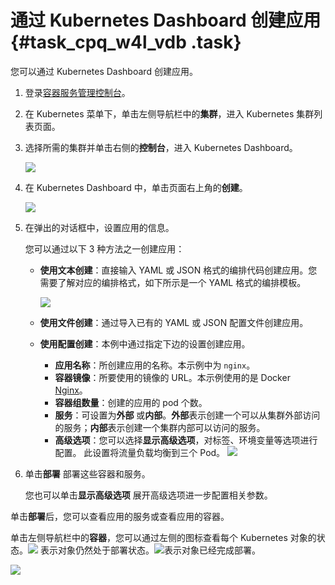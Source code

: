 # 通过 Kubernetes Dashboard 创建应用 {#task_cpq_w4l_vdb .task}

您可以通过 Kubernetes Dashboard 创建应用。

1.  登录[容器服务管理控制台](https://cs.console.aliyun.com)。 
2.  在 Kubernetes 菜单下，单击左侧导航栏中的**集群**，进入 Kubernetes 集群列表页面。 
3.  选择所需的集群并单击右侧的**控制台**，进入 Kubernetes Dashboard。 

    ![](http://static-aliyun-doc.oss-cn-hangzhou.aliyuncs.com/assets/img/16657/154821674811092_zh-CN.png)

4.  在 Kubernetes Dashboard 中，单击页面右上角的**创建**。 

    ![](http://static-aliyun-doc.oss-cn-hangzhou.aliyuncs.com/assets/img/16657/154821674811093_zh-CN.png)

5.  在弹出的对话框中，设置应用的信息。 

    您可以通过以下 3 种方法之一创建应用：

    -   **使用文本创建**：直接输入 YAML 或 JSON 格式的编排代码创建应用。您需要了解对应的编排格式，如下所示是一个 YAML 格式的编排模板。

        ![](http://static-aliyun-doc.oss-cn-hangzhou.aliyuncs.com/assets/img/16657/154821674811095_zh-CN.png)

    -   **使用文件创建**：通过导入已有的 YAML 或 JSON 配置文件创建应用。
    -   **使用配置创建**：本例中通过指定下边的设置创建应用。

        -   **应用名称**：所创建应用的名称。本示例中为 `nginx`。
        -   **容器镜像**：所要使用的镜像的 URL。本示例使用的是 Docker [Nginx](https://hub.docker.com/_/nginx/)。
        -   **容器组数量**：创建的应用的 pod 个数。
        -   **服务**：可设置为**外部** 或**内部**。**外部**表示创建一个可以从集群外部访问的服务；**内部**表示创建一个集群内部可以访问的服务。
        -   **高级选项**：您可以选择**显示高级选项**，对标签、环境变量等选项进行配置。 此设置将流量负载均衡到三个 Pod。
        ![](http://static-aliyun-doc.oss-cn-hangzhou.aliyuncs.com/assets/img/16657/154821674811098_zh-CN.png)

6.  单击**部署** 部署这些容器和服务。 

    您也可以单击**显示高级选项** 展开高级选项进一步配置相关参数。


单击**部署**后，您可以查看应用的服务或查看应用的容器。

单击左侧导航栏中的**容器**，您可以通过左侧的图标查看每个 Kubernetes 对象的状态。![](http://static-aliyun-doc.oss-cn-hangzhou.aliyuncs.com/assets/img/16657/154821674811100_zh-CN.png) 表示对象仍然处于部署状态。![](http://static-aliyun-doc.oss-cn-hangzhou.aliyuncs.com/assets/img/16657/154821674811101_zh-CN.png)表示对象已经完成部署。

![](http://static-aliyun-doc.oss-cn-hangzhou.aliyuncs.com/assets/img/16657/154821674811103_zh-CN.png)

